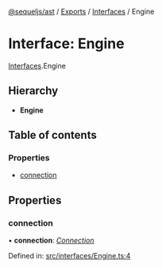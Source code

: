 [@sequeljs/ast](../README.md) / [Exports](../modules.md) /
[Interfaces](../modules/interfaces.md) / Engine

# Interface: Engine

[Interfaces](../modules/interfaces.md).Engine

## Hierarchy

- **Engine**

## Table of contents

### Properties

- [connection](interfaces.engine.md#connection)

## Properties

### connection

• **connection**: [_Connection_](interfaces.connection.md)

Defined in:
[src/interfaces/Engine.ts:4](https://github.com/sequeljs/ast/blob/8de61b1/src/interfaces/Engine.ts#L4)

